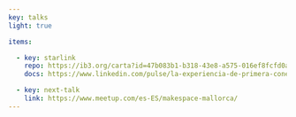 ```yaml
---
key: talks
light: true

items:

  - key: starlink
    repo: https://ib3.org/carta?id=47b083b1-b318-43e8-a575-016ef8fcfd0a&type=RADIO&t=480
    docs: https://www.linkedin.com/pulse/la-experiencia-de-primera-conexi%C3%B3n-starlink-desde-orts-garc%C3%ADa

  - key: next-talk
    link: https://www.meetup.com/es-ES/makespace-mallorca/
---
```

